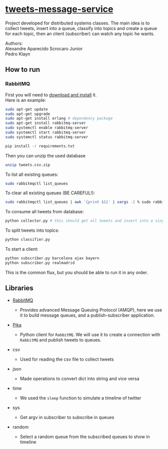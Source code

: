 # [tweets-message-service](https://github.com/alescrocaro/tweets-message-service)

Project developed for distributed systems classes. The main idea is to collect tweets, insert into a queue, classify into topics and create a queue for each topic, then an client (subscriber) can watch any topic he wants.

Authors:
\
Alexandre Aparecido Scrocaro Junior
\
Pedro Klayn


## How to run

### RabbitMQ
First you will need to [download and install](https://www.rabbitmq.com/download.html) it.\
Here is an example:
```bash
sudo apt-get update
sudo apt-get upgrade
sudo apt-get install erlang # dependency package
sudo apt-get install rabbitmq-server
sudo systemctl enable rabbitmq-server
sudo systemctl start rabbitmq-server
sudo systemctl status rabbitmq-server
```

```bash
pip install -r requirements.txt
```

Then you can unzip the used database
```bash
unzip tweets.csv.zip
```

To list all existing queues:
```bash
sudo rabbitmqctl list_queues
```

To clear all existing queues (BE CAREFUL!):
```bash
sudo rabbitmqctl list_queues | awk '{print $1}' | xargs -I % sudo rabbitmqctl delete_queue %
```

To consume all tweets from database:
```bash
python collector.py # this should get all tweets and insert into a single queue
```

To split tweets into topics:
```bash
python classifier.py
```

To start a client:
```bash
python subscriber.py barcelona ajax bayern
python subscriber.py realmadrid
```

This is the common flux, but you should be able to run it in any order.


## Libraries
- [RabbitMQ](https://www.rabbitmq.com/)
    - Provides advanced Message Queuing Protocol (AMQP), here we use it to build message queues, and a publish-subscriber application.

- [Pika](https://pika.readthedocs.io/en/stable/intro.html)
    - Python client for `RabbitMQ`. We will use it to create a connection with `RabbitMQ` and publish tweets to queues.

- csv
    - Used for reading the csv file to collect tweets

- json
    - Made operations to convert dict into string and vice versa

- time
    - We used the `sleep` function to simulate a timeline of twitter

- sys 
    - Get argv in subscriber to subscribe in queues

- random
    - Select a random queue from the subscribed queues to show in timeline

